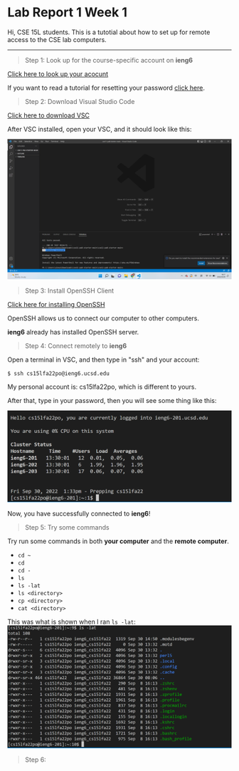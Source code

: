 # Lab Report 1 Week 1
Hi, CSE 15L students. This is a tutotial about how to set up for remote access to the CSE lab computers.

---

>Step 1: Look up for the course-specific account on **ieng6**

[Click here to look up your acocunt](https://sdacs.ucsd.edu/~icc/index.php)

If you want to read a tutorial for resetting your password [click here](https://docs.google.com/document/d/1hs7CyQeh-MdUfM9uv99i8tqfneos6Y8bDU0uhn1wqho/edit).

>Step 2: Download Visual Studio Code

[Click here to download VSC](https://code.visualstudio.com/)


After VSC installed, open your VSC, and it should look like this:

![image](lab-report-1-week-1-folder/openVSC.png)

>Step 3: Install OpenSSH Client

[Click here for installing OpenSSH](https://learn.microsoft.com/en-us/windows-server/administration/openssh/openssh_install_firstuse?tabs=gui)

OpenSSH allows us to connect our computer to other computers.

**ieng6** already has installed OpenSSH server.

>Step 4: Connect remotely to **ieng6**

Open a terminal in VSC, and then type in "ssh" and your account:

```
$ ssh cs15lfa22po@ieng6.ucsd.edu
```
My personal account is: cs15lfa22po, which is different to yours.

After that, type in your password, then you will see some thing like this:

![image](lab-report-1-week-1-folder/connectToieng6.png)

Now, you have successfully connected to **ieng6**!

>Step 5: Try some commands

Try run some commands in both **your computer** and the **remote computer**.

* `cd ~`
* `cd`
* `cd -`
* `ls`
* `ls -lat`
* `ls <directory>`
* `cp <directory>`
* `cat <directory>`

This was what is shown when I ran `ls -lat`:
![image](lab-report-1-week-1-folder/runSomeCommands.png)

>Step 6: 

